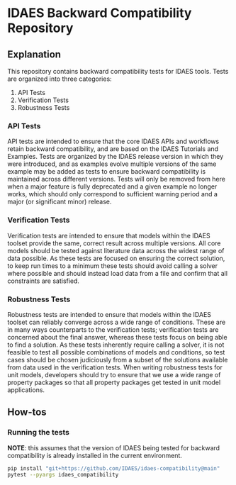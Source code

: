 # IDAES Backward Compatibility Repository

## Explanation

This repository contains backward compatibility tests for IDAES tools. Tests are organized into three categories:

1. API Tests
2. Verification Tests
3. Robustness Tests

### API Tests

API tests are intended to ensure that the core IDAES APIs and workflows retain backward compatibility, and are based on the IDAES Tutorials and Examples. Tests are organized by the IDAES release version in which they were introduced, and as examples evolve multiple versions of the same example may be added as tests to ensure backward compatibility is maintained across different versions. Tests will only be removed from here when a major feature is fully deprecated and a given example no longer works, which should only correspond to sufficient warning period and a major (or significant minor) release.

### Verification Tests

Verification tests are intended to ensure that models within the IDAES toolset provide the same, correct result across multiple versions. All core models should be tested against literature data across the widest range of data possible. As these tests are focused on ensuring the correct solution, to keep run times to a minimum these tests should avoid calling a solver where possible and should instead load data from a file and confirm that all constraints are satisfied.

### Robustness Tests

Robustness tests are intended to ensure that models within the IDAES toolset can reliably converge across a wide range of conditions. These are in many ways counterparts to the verification tests; verification tests are concerned about the final answer, whereas these tests focus on being able to find a solution. As these tests inherently require calling a solver, it is not feasible to test all possible combinations of models and conditions, so test cases should be chosen judiciously from a subset of the solutions available from data used in the verification tests. When writing robustness tests for unit models, developers should try to ensure that we use a wide range of property packages so that all property packages get tested in unit model applications.

## How-tos

### Running the tests

**NOTE**: this assumes that the version of IDAES being tested for backward compatibility is already installed in the current environment.

```sh
pip install "git+https://github.com/IDAES/idaes-compatibility@main"
pytest --pyargs idaes_compatibility
```

